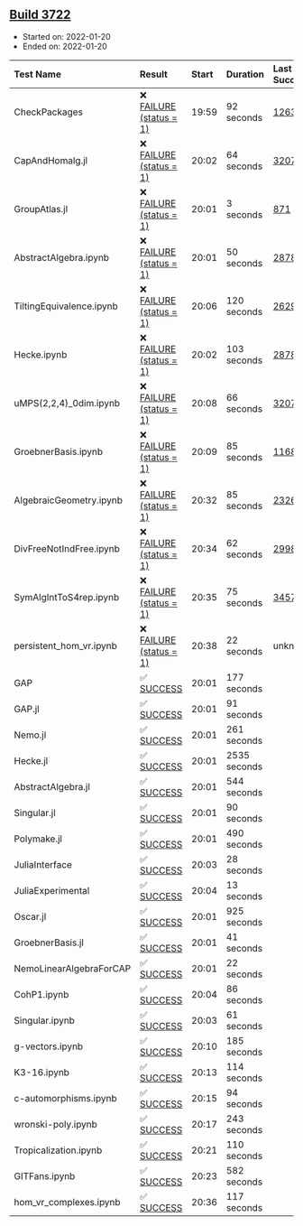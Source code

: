 ## [Build 3722](https://oscarci.mathematik.uni-kl.de/job/oscar-stable/3722/)

* Started on: 2022-01-20
* Ended on: 2022-01-20

| Test Name    | Result | Start | Duration | Last Success | First Failure |
|:-------------|:-------|:------|:---------|:-------------|:--------------|
| CheckPackages | ❌ [FAILURE (status = 1)](https://oscarci.mathematik.uni-kl.de/job/oscar-stable/3722/artifact/logs/build-3722/CheckPackages.log) | 19:59 | 92 seconds | [1263](https://oscarci.mathematik.uni-kl.de/job/oscar-stable/1263/) | [1264](https://oscarci.mathematik.uni-kl.de/job/oscar-stable/1264/) |
| CapAndHomalg.jl | ❌ [FAILURE (status = 1)](https://oscarci.mathematik.uni-kl.de/job/oscar-stable/3722/artifact/logs/build-3722/CapAndHomalg.jl.log) | 20:02 | 64 seconds | [3207](https://oscarci.mathematik.uni-kl.de/job/oscar-stable/3207/) | [3208](https://oscarci.mathematik.uni-kl.de/job/oscar-stable/3208/) |
| GroupAtlas.jl | ❌ [FAILURE (status = 1)](https://oscarci.mathematik.uni-kl.de/job/oscar-stable/3722/artifact/logs/build-3722/GroupAtlas.jl.log) | 20:01 | 3 seconds | [871](https://oscarci.mathematik.uni-kl.de/job/oscar-stable/871/) | [872](https://oscarci.mathematik.uni-kl.de/job/oscar-stable/872/) |
| AbstractAlgebra.ipynb | ❌ [FAILURE (status = 1)](https://oscarci.mathematik.uni-kl.de/job/oscar-stable/3722/artifact/logs/build-3722/AbstractAlgebra.ipynb.log) | 20:01 | 50 seconds | [2878](https://oscarci.mathematik.uni-kl.de/job/oscar-stable/2878/) | [2879](https://oscarci.mathematik.uni-kl.de/job/oscar-stable/2879/) |
| TiltingEquivalence.ipynb | ❌ [FAILURE (status = 1)](https://oscarci.mathematik.uni-kl.de/job/oscar-stable/3722/artifact/logs/build-3722/TiltingEquivalence.ipynb.log) | 20:06 | 120 seconds | [2629](https://oscarci.mathematik.uni-kl.de/job/oscar-stable/2629/) | [2630](https://oscarci.mathematik.uni-kl.de/job/oscar-stable/2630/) |
| Hecke.ipynb | ❌ [FAILURE (status = 1)](https://oscarci.mathematik.uni-kl.de/job/oscar-stable/3722/artifact/logs/build-3722/Hecke.ipynb.log) | 20:02 | 103 seconds | [2878](https://oscarci.mathematik.uni-kl.de/job/oscar-stable/2878/) | [2879](https://oscarci.mathematik.uni-kl.de/job/oscar-stable/2879/) |
| uMPS(2,2,4)_0dim.ipynb | ❌ [FAILURE (status = 1)](https://oscarci.mathematik.uni-kl.de/job/oscar-stable/3722/artifact/logs/build-3722/uMPS-2-2-4-_0dim.ipynb.log) | 20:08 | 66 seconds | [3207](https://oscarci.mathematik.uni-kl.de/job/oscar-stable/3207/) | [3208](https://oscarci.mathematik.uni-kl.de/job/oscar-stable/3208/) |
| GroebnerBasis.ipynb | ❌ [FAILURE (status = 1)](https://oscarci.mathematik.uni-kl.de/job/oscar-stable/3722/artifact/logs/build-3722/GroebnerBasis.ipynb.log) | 20:09 | 85 seconds | [1168](https://oscarci.mathematik.uni-kl.de/job/oscar-stable/1168/) | [1169](https://oscarci.mathematik.uni-kl.de/job/oscar-stable/1169/) |
| AlgebraicGeometry.ipynb | ❌ [FAILURE (status = 1)](https://oscarci.mathematik.uni-kl.de/job/oscar-stable/3722/artifact/logs/build-3722/AlgebraicGeometry.ipynb.log) | 20:32 | 85 seconds | [2326](https://oscarci.mathematik.uni-kl.de/job/oscar-stable/2326/) | [2327](https://oscarci.mathematik.uni-kl.de/job/oscar-stable/2327/) |
| DivFreeNotIndFree.ipynb | ❌ [FAILURE (status = 1)](https://oscarci.mathematik.uni-kl.de/job/oscar-stable/3722/artifact/logs/build-3722/DivFreeNotIndFree.ipynb.log) | 20:34 | 62 seconds | [2998](https://oscarci.mathematik.uni-kl.de/job/oscar-stable/2998/) | [2999](https://oscarci.mathematik.uni-kl.de/job/oscar-stable/2999/) |
| SymAlgIntToS4rep.ipynb | ❌ [FAILURE (status = 1)](https://oscarci.mathematik.uni-kl.de/job/oscar-stable/3722/artifact/logs/build-3722/SymAlgIntToS4rep.ipynb.log) | 20:35 | 75 seconds | [3457](https://oscarci.mathematik.uni-kl.de/job/oscar-stable/3457/) | [3458](https://oscarci.mathematik.uni-kl.de/job/oscar-stable/3458/) |
| persistent_hom_vr.ipynb | ❌ [FAILURE (status = 1)](https://oscarci.mathematik.uni-kl.de/job/oscar-stable/3722/artifact/logs/build-3722/persistent_hom_vr.ipynb.log) | 20:38 | 22 seconds | unknown | unknown |
| GAP | ✅ [SUCCESS](https://oscarci.mathematik.uni-kl.de/job/oscar-stable/3722/artifact/logs/build-3722/GAP.log) | 20:01 | 177 seconds |  |  |
| GAP.jl | ✅ [SUCCESS](https://oscarci.mathematik.uni-kl.de/job/oscar-stable/3722/artifact/logs/build-3722/GAP.jl.log) | 20:01 | 91 seconds |  |  |
| Nemo.jl | ✅ [SUCCESS](https://oscarci.mathematik.uni-kl.de/job/oscar-stable/3722/artifact/logs/build-3722/Nemo.jl.log) | 20:01 | 261 seconds |  |  |
| Hecke.jl | ✅ [SUCCESS](https://oscarci.mathematik.uni-kl.de/job/oscar-stable/3722/artifact/logs/build-3722/Hecke.jl.log) | 20:01 | 2535 seconds |  |  |
| AbstractAlgebra.jl | ✅ [SUCCESS](https://oscarci.mathematik.uni-kl.de/job/oscar-stable/3722/artifact/logs/build-3722/AbstractAlgebra.jl.log) | 20:01 | 544 seconds |  |  |
| Singular.jl | ✅ [SUCCESS](https://oscarci.mathematik.uni-kl.de/job/oscar-stable/3722/artifact/logs/build-3722/Singular.jl.log) | 20:01 | 90 seconds |  |  |
| Polymake.jl | ✅ [SUCCESS](https://oscarci.mathematik.uni-kl.de/job/oscar-stable/3722/artifact/logs/build-3722/Polymake.jl.log) | 20:01 | 490 seconds |  |  |
| JuliaInterface | ✅ [SUCCESS](https://oscarci.mathematik.uni-kl.de/job/oscar-stable/3722/artifact/logs/build-3722/JuliaInterface.log) | 20:03 | 28 seconds |  |  |
| JuliaExperimental | ✅ [SUCCESS](https://oscarci.mathematik.uni-kl.de/job/oscar-stable/3722/artifact/logs/build-3722/JuliaExperimental.log) | 20:04 | 13 seconds |  |  |
| Oscar.jl | ✅ [SUCCESS](https://oscarci.mathematik.uni-kl.de/job/oscar-stable/3722/artifact/logs/build-3722/Oscar.jl.log) | 20:01 | 925 seconds |  |  |
| GroebnerBasis.jl | ✅ [SUCCESS](https://oscarci.mathematik.uni-kl.de/job/oscar-stable/3722/artifact/logs/build-3722/GroebnerBasis.jl.log) | 20:01 | 41 seconds |  |  |
| NemoLinearAlgebraForCAP | ✅ [SUCCESS](https://oscarci.mathematik.uni-kl.de/job/oscar-stable/3722/artifact/logs/build-3722/NemoLinearAlgebraForCAP.log) | 20:01 | 22 seconds |  |  |
| CohP1.ipynb | ✅ [SUCCESS](https://oscarci.mathematik.uni-kl.de/job/oscar-stable/3722/artifact/logs/build-3722/CohP1.ipynb.log) | 20:04 | 86 seconds |  |  |
| Singular.ipynb | ✅ [SUCCESS](https://oscarci.mathematik.uni-kl.de/job/oscar-stable/3722/artifact/logs/build-3722/Singular.ipynb.log) | 20:03 | 61 seconds |  |  |
| g-vectors.ipynb | ✅ [SUCCESS](https://oscarci.mathematik.uni-kl.de/job/oscar-stable/3722/artifact/logs/build-3722/g-vectors.ipynb.log) | 20:10 | 185 seconds |  |  |
| K3-16.ipynb | ✅ [SUCCESS](https://oscarci.mathematik.uni-kl.de/job/oscar-stable/3722/artifact/logs/build-3722/K3-16.ipynb.log) | 20:13 | 114 seconds |  |  |
| c-automorphisms.ipynb | ✅ [SUCCESS](https://oscarci.mathematik.uni-kl.de/job/oscar-stable/3722/artifact/logs/build-3722/c-automorphisms.ipynb.log) | 20:15 | 94 seconds |  |  |
| wronski-poly.ipynb | ✅ [SUCCESS](https://oscarci.mathematik.uni-kl.de/job/oscar-stable/3722/artifact/logs/build-3722/wronski-poly.ipynb.log) | 20:17 | 243 seconds |  |  |
| Tropicalization.ipynb | ✅ [SUCCESS](https://oscarci.mathematik.uni-kl.de/job/oscar-stable/3722/artifact/logs/build-3722/Tropicalization.ipynb.log) | 20:21 | 110 seconds |  |  |
| GITFans.ipynb | ✅ [SUCCESS](https://oscarci.mathematik.uni-kl.de/job/oscar-stable/3722/artifact/logs/build-3722/GITFans.ipynb.log) | 20:23 | 582 seconds |  |  |
| hom_vr_complexes.ipynb | ✅ [SUCCESS](https://oscarci.mathematik.uni-kl.de/job/oscar-stable/3722/artifact/logs/build-3722/hom_vr_complexes.ipynb.log) | 20:36 | 117 seconds |  |  |
